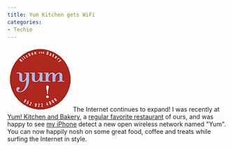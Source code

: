 ```yaml
---
title: Yum Kitchen gets WiFi
categories:
- Techie
---
```


![](/assets/posts/2008/yum-kitchen-logo.gif)The Internet continues to expand! I was recently at [Yum! Kitchen and Bakery](http://www.yumkitchen.com/), a [regular favorite restaurant](/thingelstad/yum-kitchen-and-bakery) of ours, and was happy to see [my iPhone](/thingelstad/i-got-my-iphone) detect a new open wireless network named "Yum".
You can now happily nosh on some great food, coffee and treats while surfing the Internet in style.
